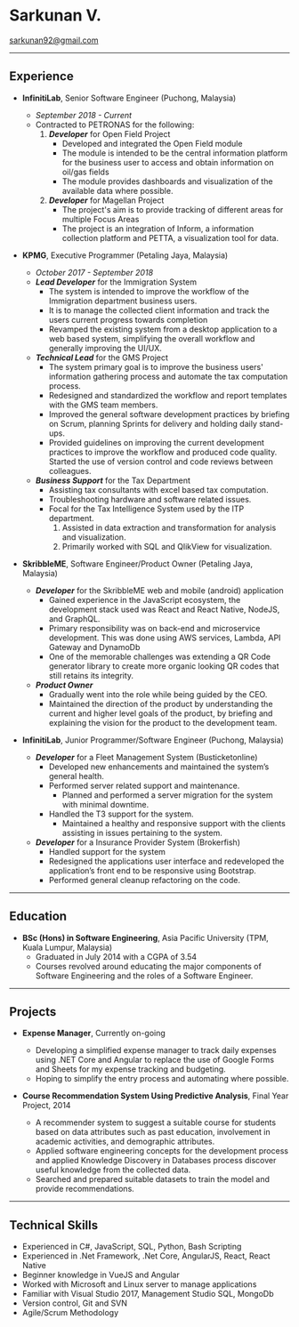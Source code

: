 # Sarkunan V.

sarkunan92@gmail.com

---

## Experience

- __InfinitiLab__, Senior Software Engineer (Puchong, Malaysia)
  - _*September 2018 - Current*_
  - Contracted to PETRONAS for the following:
    1. *__Developer__* for Open Field Project
        - Developed and integrated the Open Field module
        - The module is intended to be the central information platform for the business user to access and obtain information on oil/gas fields
        - The module provides dashboards and visualization of the available data where possible.
    2. *__Developer__* for Magellan Project
        - The project's aim is to provide tracking of different areas for multiple Focus Areas
        - The project is an integration of Inform, a information collection platform and PETTA, a visualization tool for data.

- __KPMG__, Executive Programmer (Petaling Jaya, Malaysia)
  - _*October 2017 - September 2018*_
  - *__Lead Developer__* for the Immigration System
    - The system is intended to improve the workflow of the Immigration department business users.
    - It is to manage the collected client information and track the users current progress towards completion
    - Revamped the existing system from a desktop application to a web based system, simplifying the overall workflow and generally improving the UI/UX.
  - *__Technical Lead__* for the GMS Project
    - The system primary goal is to improve the business users' information gathering process and automate the tax computation process.
    - Redesigned and standardized the workflow and report templates with the GMS team members.
    - Improved the general software development practices by briefing on Scrum, planning Sprints for delivery and holding daily stand-ups.
    - Provided guidelines on improving the current development practices to improve the workflow and produced code quality. Started the use of version control and code reviews between colleagues.
  - *__Business Support__* for the Tax Department
    - Assisting tax consultants with excel based tax computation.
    - Troubleshooting hardware and software related issues.
    - Focal for the Tax Intelligence System used by the ITP department.
      1. Assisted in data extraction and transformation for analysis and visualization.
      2. Primarily worked with SQL and QlikView for visualization.

- __SkribbleME__, Software Engineer/Product Owner (Petaling Jaya, Malaysia)
  - *__Developer__* for the SkribbleME web and mobile (android) application
    - Gained experience in the JavaScript ecosystem, the development stack used was React and React Native, NodeJS, and GraphQL.
    - Primary responsibility was on back-end and microservice development. This was done using AWS services, Lambda, API Gateway and DynamoDb
    - One of the memorable challenges was extending a QR Code generator library to create more organic looking QR codes that still retains its integrity.
  - *__Product Owner__*
    - Gradually went into the role while being guided by the CEO.
    - Maintained the direction of the product by understanding the current and higher level goals of the product, by briefing and explaining the vision for the product to the development team.
- __InfinitiLab__, Junior Programmer/Software Engineer (Puchong, Malaysia)
  - *__Developer__* for a Fleet Management System (Busticketonline)
    - Developed new enhancements and maintained the system’s general health.
    - Performed server related support and maintenance.
      - Planned and performed a server migration for the system with minimal downtime.
    - Handled the T3 support for the system.
      - Maintained a healthy and responsive support with the clients assisting in issues pertaining to the system.
  - *__Developer__* for a Insurance Provider System (Brokerfish)
    - Handled support for the system
    - Redesigned the applications user interface and redeveloped the application’s front end to be responsive using Bootstrap.
    - Performed general cleanup refactoring on the code.

---

## Education

- __BSc (Hons) in Software Engineering__, Asia Pacific University (TPM, Kuala Lumpur, Malaysia)
  - Graduated in July 2014 with a CGPA of 3.54
  - Courses revolved around educating the major components of Software Engineering and the roles of a Software Engineer.

---

## Projects

- __Expense Manager__, Currently on-going
  - Developing a simplified expense manager to track daily expenses using .NET Core and Angular to replace the use of Google Forms and Sheets for my expense tracking and budgeting.
  - Hoping to simplify the entry process and automating where possible.

- __Course Recommendation System Using Predictive Analysis__, Final Year Project, 2014
  - A recommender system to suggest a suitable course for students based on data attributes such as past education, involvement in academic activities, and demographic attributes.
  - Applied software engineering concepts for the development process and applied Knowledge Discovery in Databases process discover useful knowledge from the collected data.
  - Searched and prepared suitable datasets to train the model and provide recommendations.

---

## Technical Skills

- Experienced in C#, JavaScript, SQL, Python, Bash Scripting
- Experienced in .Net Framework, .Net Core, AngularJS, React, React Native
- Beginner knowledge in VueJS and Angular
- Worked with Microsoft and Linux server to manage applications
- Familiar with Visual Studio 2017, Management Studio SQL, MongoDb
- Version control, Git and SVN
- Agile/Scrum Methodology